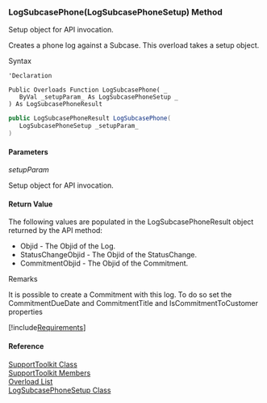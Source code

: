 ﻿### LogSubcasePhone(LogSubcasePhoneSetup) Method

Setup object for API invocation.

Creates a phone log against a Subcase. This overload takes a setup object.

Syntax

```vbnet
'Declaration

Public Overloads Function LogSubcasePhone( _
   ByVal _setupParam_ As LogSubcasePhoneSetup _
) As LogSubcasePhoneResult
```

```csharp
public LogSubcasePhoneResult LogSubcasePhone( 
   LogSubcasePhoneSetup _setupParam_
)
```

#### Parameters

_setupParam_

Setup object for API invocation.

#### Return Value

The following values are populated in the LogSubcasePhoneResult object returned by the API method:

*   Objid \- The Objid of the Log.
*   StatusChangeObjid \- The Objid of the StatusChange.
*   CommitmentObjid \- The Objid of the Commitment.

Remarks

It is possible to create a Commitment with this log. To do so set the CommitmentDueDate and CommitmentTitle and IsCommitmentToCustomer properties

[!include[Requirements](../partials/requirements.md)]

#### Reference

[SupportToolkit Class](FChoice.Toolkits.Clarify~FChoice.Toolkits.Clarify.Support.SupportToolkit.md)  
[SupportToolkit Members](FChoice.Toolkits.Clarify~FChoice.Toolkits.Clarify.Support.SupportToolkit_members.md)  
[Overload List](FChoice.Toolkits.Clarify~FChoice.Toolkits.Clarify.Support.SupportToolkit~LogSubcasePhone.md)  
[LogSubcasePhoneSetup Class](FChoice.Toolkits.Clarify~FChoice.Toolkits.Clarify.Support.LogSubcasePhoneSetup.md)